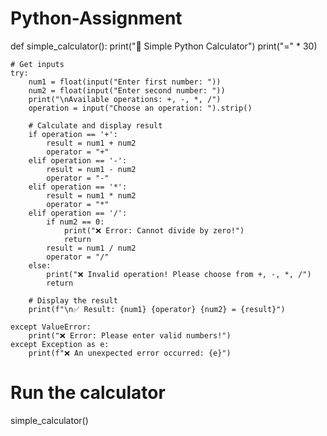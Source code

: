 # Python-Assignment

def simple_calculator():
    print("🧮 Simple Python Calculator")
    print("=" * 30)
    
    # Get inputs
    try:
        num1 = float(input("Enter first number: "))
        num2 = float(input("Enter second number: "))
        print("\nAvailable operations: +, -, *, /")
        operation = input("Choose an operation: ").strip()
        
        # Calculate and display result
        if operation == '+':
            result = num1 + num2
            operator = "+"
        elif operation == '-':
            result = num1 - num2
            operator = "-"
        elif operation == '*':
            result = num1 * num2
            operator = "*"
        elif operation == '/':
            if num2 == 0:
                print("❌ Error: Cannot divide by zero!")
                return
            result = num1 / num2
            operator = "/"
        else:
            print("❌ Invalid operation! Please choose from +, -, *, /")
            return
        
        # Display the result
        print(f"\n✅ Result: {num1} {operator} {num2} = {result}")
        
    except ValueError:
        print("❌ Error: Please enter valid numbers!")
    except Exception as e:
        print(f"❌ An unexpected error occurred: {e}")

# Run the calculator
simple_calculator()
